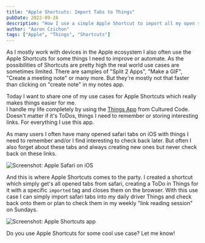 ```yaml
---
title: "Apple Shortcuts: Import Tabs to Things"
pubDate: 2022-09-26
description: "How I use a simple Apple Shortcut to import all my open safari tabs into my daily Things list."
author: "Aaron Czichon"
tags: ["Apple", "Things", "Shortcuts"]
---
```


As I mostly work with devices in the Apple ecosystem I also often use the Apple Shortcuts for some things I need to improve or automate.
As the possibilities of Shortcuts are pretty high the real world use cases are sometimes limited. There are samples of "Split 2 Apps", "Make a GIF", "Create a meeting note" or many more. But they're mostly not that faster than clicking on "create note" in my notes app.

Today I want to share one of my use cases for Apple Shortcuts which really makes things easier for me.  
I handle my life completely by using the [Things App](https://culturedcode.com/things/) from Cultured Code.
Doesn't matter if it's ToDos, things I need to remember or storing interesting links. For everything I use this app.

As many users I often have many opened safari tabs on iOS with things I need to remember and/or I find interesting to check back later.
But often I also forget about these tabs and always creating new ones but never check back on these links.

![Screenshot: Apple Safari on iOS](https://directus.aaronczichon.de/assets/366884f8-746a-4fe0-861f-899c9aa1115a?download)

And this is where Apple Shortcuts comes to the party. I created a shortcut which simply get's all opened tabs from safari, creating a ToDo in Things for it with a specific `imported` tag and closes them on the browser.
With this use case I can simply import safari tabs into my daily driver Things and check back onto them or plan to check them in my weekly "link reading session" on Sundays.

![Screenshot: Apple Shortcuts app](https://directus.aaronczichon.de/assets/fc9fbdf4-e515-4a26-ae7d-830058e586e2?download)

Do you use Apple Shortcuts for some cool use case? Let me know!
